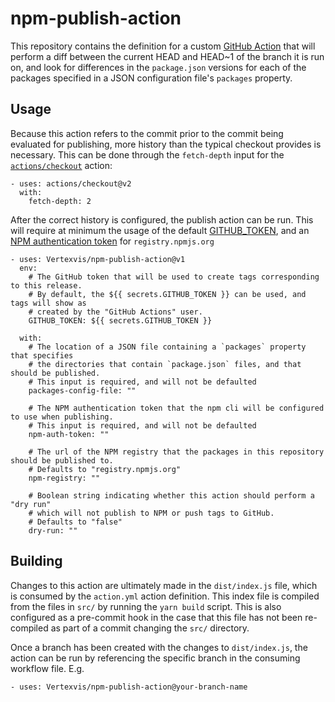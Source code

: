 # npm-publish-action

This repository contains the definition for a custom [GitHub Action](https://help.github.com/en/actions/creating-actions/about-actions)
that will perform a diff between the current HEAD and HEAD~1 of the branch it is run on, and look for
differences in the `package.json` versions for each of the packages specified in a JSON configuration file's `packages` property.

## Usage

Because this action refers to the commit prior to the commit being evaluated for publishing,
more history than the typical checkout provides is necessary. This can be done through the `fetch-depth`
input for the [`actions/checkout`](https://github.com/actions/checkout) action:

```
- uses: actions/checkout@v2
  with:
    fetch-depth: 2
```

After the correct history is configured, the publish action can be run. This will require at minimum the usage of the default
[GITHUB_TOKEN](https://help.github.com/en/actions/configuring-and-managing-workflows/authenticating-with-the-github_token), and 
an [NPM authentication token](https://docs.npmjs.com/about-authentication-tokens) for `registry.npmjs.org`

```
- uses: Vertexvis/npm-publish-action@v1
  env:
    # The GitHub token that will be used to create tags corresponding to this release.
    # By default, the ${{ secrets.GITHUB_TOKEN }} can be used, and tags will show as
    # created by the "GitHub Actions" user.
    GITHUB_TOKEN: ${{ secrets.GITHUB_TOKEN }}

  with:
    # The location of a JSON file containing a `packages` property that specifies
    # the directories that contain `package.json` files, and that should be published.
    # This input is required, and will not be defaulted
    packages-config-file: ""

    # The NPM authentication token that the npm cli will be configured to use when publishing.
    # This input is required, and will not be defaulted
    npm-auth-token: ""

    # The url of the NPM registry that the packages in this repository should be published to.
    # Defaults to "registry.npmjs.org"
    npm-registry: ""

    # Boolean string indicating whether this action should perform a "dry run" 
    # which will not publish to NPM or push tags to GitHub.
    # Defaults to "false"
    dry-run: ""
```

## Building

Changes to this action are ultimately made in the `dist/index.js` file, which is consumed by the `action.yml` action definition.
This index file is compiled from the files in `src/` by running the `yarn build` script. This is also configured as a pre-commit
hook in the case that this file has not been re-compiled as part of a commit changing the `src/` directory.

Once a branch has been created with the changes to `dist/index.js`, the action can be run by referencing the specific branch
in the consuming workflow file. E.g.

```
- uses: Vertexvis/npm-publish-action@your-branch-name
```



